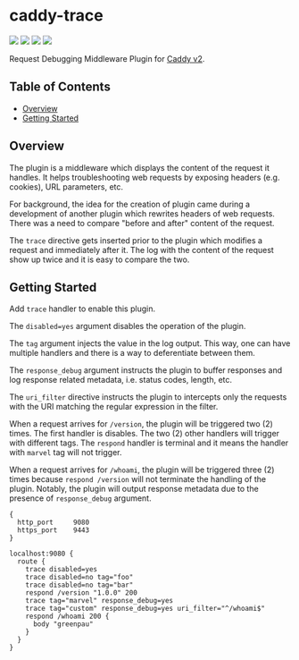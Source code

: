 # caddy-trace

<a href="https://github.com/greenpau/caddy-trace/actions/" target="_blank"><img src="https://github.com/greenpau/caddy-trace/workflows/build/badge.svg?branch=main"></a>
<a href="https://pkg.go.dev/github.com/greenpau/caddy-trace" target="_blank"><img src="https://img.shields.io/badge/godoc-reference-blue.svg"></a>
<a href="https://caddy.community" target="_blank"><img src="https://img.shields.io/badge/community-forum-ff69b4.svg"></a>
<a href="https://caddyserver.com/docs/modules/http.handlers.trace" target="_blank"><img src="https://img.shields.io/badge/caddydocs-trace-green.svg"></a>

Request Debugging Middleware Plugin for [Caddy v2](https://github.com/caddyserver/caddy).

<!-- begin-markdown-toc -->
## Table of Contents

* [Overview](#overview)
* [Getting Started](#getting-started)

<!-- end-markdown-toc -->

## Overview

The plugin is a middleware which displays the content of the request it
handles. It helps troubleshooting web requests by exposing headers
(e.g. cookies), URL parameters, etc.

For background, the idea for the creation of plugin came during a
development of another plugin which rewrites headers of web requests.
There was a need to compare "before and after" content of the request.

The `trace` directive gets inserted prior to the plugin which
modifies a request and immediately after it. The log with the content
of the request show up twice and it is easy to compare the two.

## Getting Started

Add `trace` handler to enable this plugin.

The `disabled=yes` argument disables the operation of the plugin.

The `tag` argument injects the value in the log output. This way, one can have
multiple handlers and there is a way to deferentiate between them.

The `response_debug` argument instructs the plugin to buffer
responses and log response related metadata, i.e. status codes, length, etc.

The `uri_filter` directive instructs the plugin to intercepts only
the requests with the URI matching the regular expression in the filter.

When a request arrives for `/version`, the plugin will be triggered two (2)
times. The first handler is disables. The two (2) other handlers will trigger
with different tags. The `respond` handler is terminal and it means the handler
with `marvel` tag will not trigger.

When a request arrives for `/whoami`, the plugin will be triggered three (2)
times because `respond /version` will not terminate the handling of the plugin.
Notably, the plugin will output response metadata due to the presence of
`response_debug` argument.

```
{
  http_port     9080
  https_port    9443
}

localhost:9080 {
  route {
    trace disabled=yes
    trace disabled=no tag="foo"
    trace disabled=no tag="bar"
    respond /version "1.0.0" 200
    trace tag="marvel" response_debug=yes
    trace tag="custom" response_debug=yes uri_filter="^/whoami$"
    respond /whoami 200 {
      body "greenpau"
    }
  }
}
```
